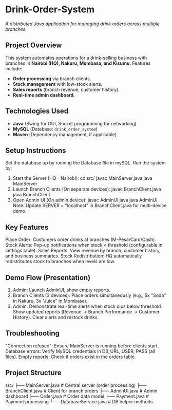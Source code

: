 # Drink-Order-System
*A distributed Java application for managing drink orders across multiple branches.*

## Project Overview
This system automates operations for a drink-selling business with branches in **Nairobi (HQ), Nakuru, Mombasa, and Kisumu**. Features include:
- **Order processing** via branch clients.
- **Stock management** with low-stock alerts.
- **Sales reports** (branch revenue, customer history).
- **Real-time admin dashboard**.

## Technologies Used
- **Java** (Swing for GUI, Socket programming for networking)
- **MySQL** (Database: `drink_order_system`)
- **Maven** (Dependency management, if applicable)

## Setup Instructions
Set the database up by running the Database file in mySQL.
Run the system by:
1. Start the Server (HQ - Nairobi):
    cd src/
    javac MainServer.java
    java MainServer
2. Launch Branch Clients (On separate devices):
    javac BranchClient.java
    java BranchClient
3. Open Admin UI (On admin device):
    javac AdminUI.java
    java AdminUI
Note: Update SERVER = "localhost" in BranchClient.java for multi-device demo.

## Key Features
Place Order: Customers order drinks at branches (M-Pesa/Card/Cash).
Stock Alerts: Pop-up notifications when stock < threshold (configurable in settings table).
Sales Reports: View revenue by branch, customer history, and business summaries.
Stock Redistribution: HQ automatically redistributes stock to branches when levels are low.

## Demo Flow (Presentation)
1. Admin: Launch AdminUI, show empty reports.
2. Branch Clients (3 devices): Place orders simultaneously (e.g., 5x "Soda" in Nakuru, 3x "Juice" in Mombasa).
3. Admin:
    Demonstrate real-time alerts when stock dips below threshold.
    Show updated reports (Revenue → Branch Performance → Customer History).
    Clear alerts and restock drinks.

## Troubleshooting
"Connection refused": Ensure MainServer is running before clients start.
Database errors: Verify MySQL credentials in DB_URL, USER, PASS (all files).
Empty reports: Check if orders exist in the orders table.

## Project Structure
src/
├── MainServer.java       # Central server (order processing)
├── BranchClient.java     # Client for branch orders
├── AdminUI.java          # Admin dashboard
├── Order.java            # Order data model
├── Payment.java          # Payment processing
└── DatabaseService.java  # DB helper methods

